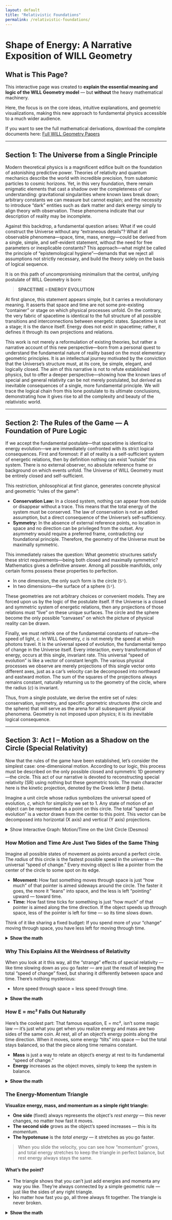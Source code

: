 ```yaml
---
layout: default
title: "Relativistic Foundations"
permalink: /relativistic-foundations/
---
```


# Shape of Energy: A Narrative Exposition of WILL Geometry

## What is This Page?

This interactive page was created to **explain the essential meaning and logic of the WILL Geometry model** — but **without** the heavy mathematical machinery.

Here, the focus is on the core ideas, intuitive explanations, and geometric visualizations, making this new approach to fundamental physics accessible to a much wider audience.

If you want to see the full mathematical derivations, download the complete documents here:
[Full WILL Geometry Papers](https://antonrize.github.io/WILL/parts/)

---

## Section 1: The Universe from a Single Principle

Modern theoretical physics is a magnificent edifice built on the foundation of astonishing predictive power. Theories of relativity and quantum mechanics describe the world with incredible precision, from subatomic particles to cosmic horizons. Yet, in this very foundation, there remain enigmatic elements that cast a shadow over the completeness of our understanding: gravitational singularities where known laws break down; arbitrary constants we can measure but cannot explain; and the necessity to introduce “dark” entities such as dark matter and dark energy simply to align theory with observation. These phenomena indicate that our description of reality may be incomplete.

Against this backdrop, a fundamental question arises: What if we could construct the Universe without any “extraneous details”? What if all observable phenomena—space, time, mass, energy—could be derived from a single, simple, and self-evident statement, without the need for free parameters or inexplicable constants? This approach—what might be called the principle of “epistemological hygiene”—demands that we reject all assumptions not strictly necessary, and build the theory solely on the basis of logical sequence.

It is on this path of uncompromising minimalism that the central, unifying postulate of WILL Geometry is born:

> **SPACETIME ≡ ENERGY EVOLUTION**

At first glance, this statement appears simple, but it carries a revolutionary meaning. It asserts that space and time are not some pre-existing “container” or stage on which physical processes unfold. On the contrary, the very fabric of spacetime is identical to the full structure of all possible transitions and interconnections between energetic states. Spacetime is not a stage; it is the dance itself. Energy does not exist in spacetime; rather, it defines it through its own projections and relations.

This work is not merely a reformulation of existing theories, but rather a narrative account of this new perspective—born from a personal quest to understand the fundamental nature of reality based on the most elementary geometric principles. It is an intellectual journey motivated by the conviction that the Universe’s structure must, at its core, be simple, elegant, and logically closed. The aim of this narrative is not to refute established physics, but to offer a deeper perspective—showing how the known laws of special and general relativity can be not merely postulated, but *derived* as inevitable consequences of a single, more fundamental principle. We will trace the logical chain from this lone postulate to its ultimate conclusions, demonstrating how it gives rise to all the complexity and beauty of the relativistic world.

---

## Section 2: The Rules of the Game — A Foundation of Pure Logic

If we accept the fundamental postulate—that spacetime is identical to energy evolution—we are immediately confronted with its strict logical consequences. First and foremost: if all of reality is a self-sufficient system of energetic relations, then by definition nothing can exist “outside” this system. There is no external observer, no absolute reference frame or background on which events unfold. The Universe of WILL Geometry must be entirely closed and self-sufficient.

This restriction, philosophical at first glance, generates concrete physical and geometric “rules of the game”:

* **Conservation Law:** In a closed system, nothing can appear from outside or disappear without a trace. This means that the total energy of the system must be conserved. The law of conservation is not an added assumption, but a direct consequence of the Universe’s self-sufficiency.
* **Symmetry:** In the absence of external reference points, no location in space and no direction can be privileged from the outset. Any asymmetry would require a preferred frame, contradicting our foundational principle. Therefore, the geometry of the Universe must be maximally symmetric.

This immediately raises the question: What geometric structures satisfy these strict requirements—being both closed and maximally symmetric? Mathematics gives a definitive answer. Among all possible manifolds, only certain forms possess these properties to perfection.

* In one dimension, the only such form is the circle (`S¹`).
* In two dimensions—the surface of a sphere (`S²`).

These geometries are not arbitrary choices or convenient models. They are forced upon us by the logic of the postulate itself. If the Universe is a closed and symmetric system of energetic relations, then any projections of those relations must “live” on these unique surfaces. The circle and the sphere become the only possible “canvases” on which the picture of physical reality can be drawn.

Finally, we must rethink one of the fundamental constants of nature—the speed of light, *c*. In WILL Geometry, *c* is not merely the speed at which photons travel. It is the universal speed of evolution, the fundamental tempo of change in the Universe itself. Every interaction, every transformation of energy, occurs at this single, invariant rate. This universal “speed of evolution” is like a vector of constant length. The various physical processes we observe are merely projections of this single vector onto different axes, just as a car’s velocity can be decomposed into northward and eastward motion. The sum of the squares of the projections always remains constant, naturally returning us to the geometry of the circle, where the radius (*c*) is invariant.

Thus, from a single postulate, we derive the entire set of rules: conservation, symmetry, and specific geometric structures (the circle and the sphere) that will serve as the arena for all subsequent physical phenomena. Geometry is not imposed upon physics; it is its inevitable logical consequence.

---

## Section 3: Act I – Motion as a Shadow on the Circle (Special Relativity)

Now that the rules of the game have been established, let’s consider the simplest case: one-dimensional motion. According to our logic, this process must be described on the only possible closed and symmetric 1D geometry—the circle. This act of our narrative is devoted to reconstructing special relativity (SR) using nothing but these geometric tools. The main character here is the kinetic projection, denoted by the Greek letter β (beta).

Imagine a unit circle whose radius symbolizes the universal speed of evolution, *c*, which for simplicity we set to 1. Any state of motion of an object can be represented as a point on this circle. The total “speed of evolution” is a vector drawn from the center to this point. This vector can be decomposed into horizontal (X axis) and vertical (Y axis) projections.

<details>
  <summary class="cursor-pointer font-semibold text-blue-400 hover:text-blue-200 text-lg">
    Show Interactive Graph: Motion/Time on the Unit Circle (Desmos)
  </summary>
  <div class="geometry-container">
    <div class="desmos-container">
      <iframe src="https://www.desmos.com/geometry/mpdksbsf9q" width="100%" height="500" frameborder="0"></iframe>
    </div>
  </div>
</details>

### How Motion and Time Are Just Two Sides of the Same Thing

Imagine all possible states of movement as points around a perfect circle. The *radius* of this circle is the fastest possible speed in the universe — the universal “speed of change.” Every moving object is like a pointer from the center of the circle to some spot on its edge.

* **Movement:** How fast something moves through space is just “how much” of that pointer is aimed sideways around the circle. The faster it goes, the more it “leans” into space, and the less is left “pointing” upward — toward time.
* **Time:** How fast time ticks for something is just “how much” of that pointer is aimed along the time direction. If the object speeds up through space, less of the pointer is left for time — so its time slows down.

Think of it like sharing a fixed budget: If you spend more of your “change” moving through space, you have less left for moving through time.

<details>
<summary><strong>Show the math</strong></summary>

The relationship between space and time projections is just Pythagoras’ theorem for a unit circle:
<br>
β = v/c = cos(θ_S)
<br>
sin(θ_S) = √(1−β²)

</details>

### Why This Explains All the Weirdness of Relativity

When you look at it this way, all the “strange” effects of special relativity — like time slowing down as you go faster — are just the result of keeping the total “speed of change” fixed, but sharing it differently between space and time. There’s nothing mysterious:

* More speed through space = less speed through time.

<details>
<summary><strong>Show the math</strong></summary>

The time slowdown (Lorentz factor) is:
<br>
γ = 1/√(1−v²/c²) = 1/sin(θ_S)

</details>

### How E = mc² Falls Out Naturally

Here’s the coolest part: That famous equation, E = mc², isn’t some magic law — it’s just what you get when you realize energy and mass are two sides of the same coin. At rest, all of an object’s energy points along the time direction. When it moves, some energy “tilts” into space — but the total stays balanced, so that the piece along time remains constant.

* **Mass** is just a way to relate an object’s energy at rest to its fundamental “speed of change.”
* **Energy** increases as the object moves, simply to keep the system in balance.

<details>
<summary><strong>Show the math</strong></summary>

Total energy: E = γmc²
<br>
Rest energy: E₀ = mc²
<br>
Momentum: p = γmv

</details>

### The Energy-Momentum Triangle

**Visualize energy, mass, and momentum as a simple right triangle:**

* **One side** (fixed) always represents the object's *rest energy* — this never changes, no matter how fast it moves.
* **The second side** grows as the object’s speed increases — this is its *momentum*.
* **The hypotenuse** is the *total energy* — it stretches as you go faster.

> When you slide the velocity, you can see how “momentum” grows, and total energy stretches to keep the triangle in perfect balance, but rest energy always stays the same.

#### What’s the point?

* The triangle shows that you can’t just add energies and momenta any way you like. They’re always connected by a simple geometric rule — just like the sides of any right triangle.
* No matter how fast you go, all three always fit together. The triangle is never broken.

<details>
<summary><strong>Show the math</strong></summary>

The Energy-Momentum Relation:
$$
E^2 = (pc)^2 + (m_0 c^2)^2
$$
```latex
E^2 = (pc)^2 + (m_0 c^2)^2
````

Where:

  - $E$: Total energy
  - $p$: Momentum
  - $m\_0 c^2$: Rest energy

\</details\>

\<details\>
\<summary class="cursor-pointer font-semibold text-blue-400 hover:text-blue-200 text-lg"\>
Show Interactive Graph: The Energy-Momentum Triangle (Desmos)
\</summary\>
\<div class="geometry-container"\>
\<div class="desmos-container"\>
\<iframe src="https://www.desmos.com/geometry/pfckyxazhl" width="100%" height="500" frameborder="0"\>\</iframe\>
\</div\>
\</div\>
\</details\>

Simply saying:

  * **Rest energy** is your “starting stash” — it never goes away.
  * **Momentum** is what you get when you start moving.
  * **Total energy** is always the “longest side,” combining both.

### What This Means

Special relativity stops being a bunch of rules about “strange time effects” or “postulates about light.” Instead, it’s just a simple story of how all things must share a fixed “budget” of change between motion and time. Mass, energy, and momentum are simply three perspectives on the same underlying geometric fact.

-----

## Section 4: Act II – Gravity as a Shadow on the Sphere

Having cracked motion using a simple circle, let’s tackle gravity. Gravity is different: instead of working in one direction, like motion, it pulls equally from every side — like being surrounded in all directions. So our “canvas” has to be not a line or circle, but a whole **sphere**.

### How Gravity is Just a Different Kind of Projection

Imagine standing at the center of a big sphere — gravity “spreads out” the same in every direction from the mass at the center.

  * To measure “how much” gravity there is, we use a new slider — let’s call it **kappa** (κ).
  * κ tells us how close you are to the point where gravity is so strong that nothing, not even light, can escape — the edge of a black hole.

#### What does κ mean?

  * If κ = 0: no gravity at all.
  * If κ = 1: you’re right at the “point of no return” — the event horizon.

You can think of κ as “how much of the universe’s speed limit you’d need to escape gravity right here.”

### How Gravity Warps Time

Here’s where the sphere magic happens:

  * Just like with the circle, we can split everything into “directions” — but now, it’s two-dimensional.
  * As you get closer to a massive object, κ goes up, and time starts to slow down.
  * If you reach the event horizon (κ = 1), time (from an outside view) stops completely.

> Gravity isn’t just pulling you in — it’s literally changing how fast your clock ticks, depending on where you are.

\<details\>
\<summary\>\<strong\>Show the math\</strong\>\</summary\>

Time dilation near a massive object is:

$$
\sqrt{1−\kappa^2} = \sqrt{1−\frac{R_S}{r}} = \sqrt{1−\frac{2GM}{rc^2}}
$$

```latex
\sqrt{1−\kappa^2} = \sqrt{1−\frac{R_S}{r}} = \sqrt{1−\frac{2GM}{rc^2}}
```

\</details\>

\<details\>
\<summary class="cursor-pointer font-semibold text-blue-400 hover:text-blue-200 text-lg"\>
Show Interactive Graph: Gravity as a Shadow on the Sphere (Desmos)
\</summary\>
\<div class="geometry-container"\>
\<div class="desmos-container"\>
\<iframe src="https://www.desmos.com/geometry/afiyj1j8yc" width="100%" height="500" frameborder="0"\>\</iframe\>
\</div\>
\</div\>
\</details\>

### The Hidden Symmetry

Here’s the coolest part:

  * Time-slowing by *moving fast* (special relativity) and by *being near gravity* (general relativity) are really the SAME effect, just from different geometric “views.”
  * Both are about how much of your “change budget” gets “spent” in different directions.

| Situation | Geometry | Time Slowdown Formula |
| :--- | :---: | :--- |
| **Moving fast (SR)** | Circle | `√(1−β²)` |
| **Near mass (GR)** | Sphere | `√(1−κ²)` |

So, what looks like two separate “mysteries” in physics are actually just two projections of the same fundamental story.

-----

## Section 5: Energy as a Relation — What κ and β Actually Mean

### Key Principle:

**Energy isn't something objects "have"—it's a measure of differences between states.**

When we drop anthropocentric distortions, a clear and intuitive picture emerges:

  * Physical parameters like energy, speed, and gravitational potential don't belong to objects.
  * Instead, they represent how we, as observers, measure differences from our own point of view.

In this relational view, your perspective is always the reference frame. You are always at zero. Everything else is described by how it differs from your state:

  * **β (Beta)** is not an intrinsic property of a moving object. It is a measure of how much of the universal "speed of change" you see as motion through space, relative to yourself.
  * **κ (Kappa)** doesn't describe an object's "stored" gravitational energy. It measures how deeply an object sits in a gravitational field, as seen from your position. It's your personal "ruler" for gravitational depth.

Think of κ and β as your own relational measuring tools:

  * **β** is how far along your "motion ruler" you project another object's state.
  * **κ** is how deep into your "gravity well" you see another object's state.

Energy thus emerges naturally:

  * Energy is simply the capacity to move between states—it's not possessed, but relationally defined.
  * Saying "the object's energy" always implicitly means "the object's energy as measured from your perspective."

Here's a simple analogy:

> Imagine standing on a train platform. A train passes by rapidly: to you, it has significant kinetic energy. But if you jump onto the train, it instantly becomes stationary relative to you. Its kinetic energy is now zero—because your frame of reference shifted. The energy didn't vanish; your perspective changed.

**Bottom line:**

  * Energy, κ, and β aren't hidden intrinsic qualities; they're your personal, relational measurements.
  * All physics boils down to describing how things differ from your chosen point of view. No more, no less.

-----

## Section 6: Unification – When the Circle Meets the Sphere

Now comes the punchline: All this time, we’ve seen motion (special relativity) and gravity (general relativity) as separate “shadows” of the same underlying process, just playing out on different shapes — the circle and the sphere.

But here’s the twist: **these two worlds aren’t really separate.** In fact, there’s a deep, built‑in connection between them. They’re just different “faces” of one and the same thing.

### The Universal “Budget” Principle

Imagine you have a bucket of paint. You can use it to draw a line around a circle (one‑dimensional) —or— you can use it to cover the surface of a sphere (two‑dimensional).

No matter how you use it, your total paint doesn’t change — but the way it “spreads” over these shapes is fundamentally different. This is exactly what happens with energy in the universe:

  * Sometimes it shows up as *motion* (moving around the circle)
  * Sometimes as *gravity* (spread over the sphere)

But both are just different ways of splitting up the same “energy budget.”

\<details\>
\<summary\>\<strong\>Show the key connection\</strong\>\</summary\>

The “paint” covering for both shapes leads to a simple rule:

$$
\kappa^2 = 2\beta^2
$$

```latex
\kappa^2 = 2\beta^2
```

or

$$
\frac{\kappa^2}{\beta^2} = 2
$$

```latex
\frac{\kappa^2}{\beta^2} = 2
```

where

  - β² = “share” spent on motion
  - κ² = “share” spent on gravity

\</details\>

#### Why does it matter?

  * This isn’t some made‑up or “fit” formula.
  * It pops out just from how geometry itself works — how lines and surfaces relate.
  * Even old-school physics quietly hinted at this (for example, the escape velocity in Newton’s gravity, $v\_e^2 = 2v\_{orb}^2$).

**Bottom line:** Motion and gravity are *two sides of the same coin*. Their relationship isn’t an accident — it’s a built-in, geometric law of how the universe splits up its “energy resources.” This is why they can’t ever be truly separated, and why geometry is the hidden glue in everything.

### Where Does the “2” Come From?

All this talk about “budgeting” between circles and spheres leads to a natural question: **Why exactly “2”? Where does it come from?**

Here’s the simple geometric truth:

  * The *circle* (our 1D case for motion) has a circumference of **2π** (for a unit radius).
  * The *sphere* (our 2D case for gravity) has a surface area of **4π** (for a unit radius).

So when we ask, “How many times does a circle fit into a sphere?” the answer is:

\<details\>
\<summary\>\<strong\>Show the calculation\</strong\>\</summary\>

$$
\frac{\text{Surface area of sphere}}{\text{Circumference of circle}} = \frac{4\pi}{2\pi} = 2
$$

```latex
\frac{\text{Surface area of sphere}}{\text{Circumference of circle}} = \frac{4\pi}{2\pi} = 2
```

\</details\>

That’s the source of the mysterious “2” in our key equation. It’s not an arbitrary fudge factor — it’s pure geometry.

### How It Ties Together

So when energy splits between motion (on the circle) and gravity (on the sphere), the “budget” gets shared according to this built-in, topological ratio. The key relationship:

$$
\kappa^2 = 2\beta^2
$$

```latex
\kappa^2 = 2\beta^2
```

just says: *“Gravity’s share is always twice the motion’s share, because a sphere’s surface area is twice the length of a circle’s perimeter, at the most fundamental geometric level.”*

**In short:** The “2” isn’t magic, it’s the deep fingerprint of geometry itself, forever tying together movement and gravity in the universe.

### The Photon Sphere: A Point of Perfect Balance

\<details\>
\<summary class="cursor-pointer font-semibold text-blue-400 hover:text-blue-200 text-lg"\>
Show Interactive Graph: Q Circle (Desmos)
\</summary\>
\<div class="geometry-container"\>
\<div class="desmos-container"\>
\<iframe src="https://www.desmos.com/geometry/vo5xxlcglf" width="100%" height="500" frameborder="0"\>\</iframe\>
\</div\>
\</div\>
\</details\>

A remarkable consequence of this unification happens at a special “balance point” — where the two projections, kinetic and potential, are perfectly matched. This occurs when:

$$
\kappa^2 + \beta^2 = 1
$$

```latex
\kappa^2 + \beta^2 = 1
```

and the two angles are exactly equal.

**At this moment, something amazing appears: it matches the “photon sphere” — the special zone around a massive object where light itself can orbit in a perfect circle.** (For a black hole, that’s at a distance of 1.5 times its radius.)

\<details\>
\<summary\>\<strong\>What happens to light at the photon sphere?\</strong\>\</summary\>
At the photon sphere, a photon moving exactly along the perfect circle could orbit forever — but this path is incredibly unstable. If the photon’s path points even a tiny bit outward, it escapes to infinity. If it’s angled a bit inward, it falls into the black hole. So, the photon sphere is not a prison — it’s a tightrope. Light can still escape if it’s not traveling exactly along the circle.
\</details\>

-----

## Section 7: Energy–Symmetry Law (Why No Free Lunch)

### The Big Idea

Whenever you compare two observers (say, someone on the ground and someone in orbit), **the energy differences they see will always perfectly balance out.** No matter how you swap perspectives — nobody ever gets “extra” energy for free. This is the universe’s built-in law of energetic fairness.

### How it Works (Without Math)

Imagine:

  * Observer **A** is standing on the ground.
  * Observer **B** is orbiting above.

If an object moves from A (the ground) up to B (orbit):

  * It has to *fight gravity* (gaining potential energy).
  * It needs to *speed up* (gaining kinetic energy).

From B’s point of view, if the object comes *down*:

  * It *drops* into stronger gravity (loses potential energy).
  * It *slows down* to rest (loses kinetic energy).

**But if you add up both “energy stories,” the total change is always zero.**

> The universe never “creates” or “loses” energy when you swap perspectives — just moves it around.

\<details\>
\<summary\>\<strong\>Show the math\</strong\>\</summary\>

$$
\Delta E_{A \to B} + \Delta E_{B \to A} = 0
$$

```latex
\Delta E_{A \to B} + \Delta E_{B \to A} = 0
```

Each transfer includes both gravitational ($κ^2$) and kinetic ($β^2$) parts, always balancing out.
\</details\>

### Universal Speed Limit: Why Nothing Goes Faster than Light

This “energy symmetry” is so strict that it naturally sets the universe’s ultimate speed limit.

  * If something *could* go faster than light, the balance would be broken — one observer would see “extra” energy appear out of nowhere.
  * That’s not allowed: **causality and energy symmetry would both collapse.**
  * So, the speed of light isn’t just a cosmic “speed trap” — it’s the built-in edge of energetic fairness.

\<details\>
\<summary\>\<strong\>Math explanation\</strong\>\</summary\>

If $β \> 1$ (faster than light): $\\Delta E\_{A \\to B} + \\Delta E\_{B \\to A} \\neq 0$.
\<br\>
So, it must be that $β \\leq 1$ (or $v \\leq c$).

\</details\>

**In plain English:**

  * The universe is like the world’s most perfect accountant: every bit of energy spent or gained in one place is balanced by what’s lost or gained elsewhere.
  * The speed of light is where this balance can just barely be maintained — go past it, and the rules snap.

-----

## Section 8: The Whole Universe in a Single Line

After all the geometric juggling, here’s the punchline: **Everything — gravity, motion, energy, even the rules for black holes — can be summed up in just one line.**

\<details\>
\<summary\>\<strong\>See the Universe’s one-line “code”\</strong\>\</summary\>

$$
\kappa^2 = \frac{R_s}{r_d} = \frac{\rho}{\rho_{max}}
$$

```latex
\kappa^2 = \frac{R_s}{r_d} = \frac{\rho}{\rho_{max}}
```

\</details\>

### What does this actually mean?

In plain words:

**Critical radius / current radius = current density / critical density**

Or:

> No matter how you look at it — as a distance, or as an amount of energy — the universe always keeps you within the same “safe fraction” of the maximum possible.

### The “Critical Density” Explained

  * At every point in space, there’s a built-in “speed limit” for how much energy you can pack into that spot.
  * The **critical density** ($\\rho\_{max}$) isn’t universal — it depends on where you are (your distance from the center). The closer you get to the center, the higher this limit becomes — but it’s *never* infinite.

\<details\>
\<summary\>\<strong\>How is the density limit set?\</strong\>\</summary\>

$$
\rho_{max} = \frac{c^2}{8\pi G r_d^2}
$$

```latex
\rho_{max} = \frac{c^2}{8\pi G r_d^2}
```

— “The smaller the radius, the greater the allowed density — but there’s always a cap.”
\</details\>

### What this solves

  * In ordinary general relativity, a black hole means a “point of infinite density” (a singularity). That’s where the math — and the physics — break down.
  * In WILL Geometry, such infinite densities are **impossible**. The universe always sets a maximum — so you never reach a breakdown or “divide by zero”.

> Instead of singularities, black holes become places where everything is packed to the maximum allowed, but always stays finite and well-behaved.

### Table: “Old School” GR vs. WILL Geometry

| | **General Relativity (GR)** | **WILL Geometry** |
| :--- | :--- | :--- |
| Geometry & Energy | Equated by differential equations | Identified algebraically (one-to-one) |
| Math Formalism | Complicated tensors, calculus | Simple, projection-based logic |
| Singularities | Yes, possible (bad news\!) | Impossible |
| Density Limit | Undefined (needs quantum gravity, still a mystery) | Always set, changes with position, never infinite |

**Bottom line:** This single “line of code” is the ultimate summary of WILL Geometry:

  * **Geometry, energy, and density are always in sync.**
  * **There’s always a local limit — and the universe never lets you break it.**
  * **No infinities, no singularities, just pure, built-in self-consistency.**

-----

## Section 9: Grounding the Vision – From Abstraction to Reality

A theory, no matter how beautiful, is just a clever idea until it passes real-world tests. Science is all about matching what we think to what we actually see in nature. A beautiful theory is useless if it does not align with what we observe. This section is devoted to grounding the abstract vision of WILL Geometry by demonstrating that it makes precise, testable predictions about real physical phenomena.

Let’s examine these two key examples, which serve as rigorous empirical tests of the entire theoretical construction.

### 1\. Time Correction in the GPS System

The Global Positioning System (GPS) is perhaps the ideal laboratory for testing relativistic effects in everyday life. For the system to function with high accuracy, GPS satellites must account for two relativistic effects that influence the rate of their onboard clocks compared to clocks on Earth:

  * **Special Relativity (SR) effect:** Satellites move at high speed (about 3.87 km/s), which causes their clocks to run slower than those on Earth. This effect is described by our kinetic projection β.
  * **General Relativity (GR) effect:** Satellites are at high altitude (about 20,200 km), where Earth's gravitational field is weaker. This causes their clocks to run faster than those on Earth. This effect is described by our potential projection κ.

The standard approach is to calculate these two corrections separately and sum them. WILL Geometry offers a more fundamental approach. It asserts that these two effects are not independent, but are linked by the unbreakable relation κ² = 2β² and can be combined into a single unified energetic parameter Q, where Q² = κ² + β². Using this single parameter to calculate the overall relativistic time shift for the Earth–satellite system, WILL Geometry predicts that the clocks on GPS satellites should run ahead of ground-based clocks by about **38 microseconds per day**.

This result exactly matches the empirically measured value that must be continually added to the GPS system for it to function correctly. The success of this prediction is a powerful confirmation not only of the individual parts of the theory, but—more importantly—of the very principle of unification. It shows that treating kinetic and gravitational effects as unified geometric projections is not just a theoretical sophistication but a practical necessity for arriving at the correct answer.

\<details\>
\<summary class="cursor-pointer font-semibold text-blue-400 hover:text-blue-200 text-lg"\>
Show Interactive Graph: Earth GPS (Desmos)
\</summary\>
\<div class="geometry-container"\>
\<div class="desmos-container"\>
\<iframe src="https://www.desmos.com/geometry/gfe2jpfh1g" width="100%" height="500" frameborder="0"\>\</iframe\>
\</div\>
\</div\>
\</details\>

### 2\. Precession of Mercury’s Orbit

One of the earliest triumphs of Einstein’s general relativity was its explanation of the anomalous precession (slow rotation) of Mercury’s elliptical orbit. Observations showed that the perihelion (the point closest to the Sun) of Mercury’s orbit shifts by an additional 43 arcseconds per century, above what Newtonian gravity predicted.

WILL Geometry also faces this classic test. Using its fundamental equations and parameters (β and κ, calculated for Mercury in the gravitational field of the Sun), the theory allows us to compute the expected value of this relativistic precession. The result obtained within WILL Geometry matches both the GR prediction and the observed data with machine-level precision.

Detailed calculations for both examples are provided in [this document](https://antonrize.github.io/WILL/documents/WILL_PART_I_SR_GR.pdf), but the narrative conclusion is clear: WILL Geometry is not merely a philosophical construction. It passes the most rigorous experimental and observational tests. It not only reproduces the successes of standard relativistic physics but does so from deeper, more unified first principles, lending its predictions extra weight and elegance. A theory born of pure logic finds its exact reflection in the workings of the real world. WILL Geometry stands up to every challenge that nature throws at it, not just matching standard physics, but explaining it from the ground up, using nothing but logic and geometry.

\<details\>
\<summary class="cursor-pointer font-semibold text-blue-400 hover:text-blue-200 text-lg"\>
Show Interactive Graph: Sun Mercury (Desmos)
\</summary\>
\<div class="geometry-container"\>
\<div class="desmos-container"\>
\<iframe src="https://www.desmos.com/geometry/hkxjqfkchp" width="100%" height="500" frameborder="0"\>\</iframe\>
\</div\>
\</div\>
\</details\>

-----

## Section 10: A New Reality of Change — Dynamics Without Time

Let’s get to the wildest part of WILL Geometry: **What if time isn’t fundamental at all?**

### Rethinking Change and Time

In “classic” physics, you always start with:

  * A system’s current state.
  * Rules (equations) that tell you how it changes step by step as time flows by.

Here, time is like a river: everything *happens inside* this flow.

**But in WILL Geometry, it’s the other way around:**

  * There’s no separate “river” of time.
  * There are just possible states — all the ways the universe could be, as long as they satisfy the balance equations.
  * *Change* is just moving from one balanced state to another.

### So what is “dynamics” now?

Instead of motion playing out *in* time, you have a web of “allowed” states, all rigidly connected. Any change in one parameter instantly forces all others to adjust, so the system stays in balance.

Imagine a black hole gaining mass:

  * Its mass increases — but instantly, every other quantity (radius, curvature, energy density) also shifts, so the equations remain true.
  * No waiting, no flow — just a jump from one balanced setup to another.

### What, then, is time?

**Time is just our way of describing the difference between one balanced state and the next.** It’s not some external clock ticking in the background — it’s a label for the sequence of changes.

> **Time does not drive change — instead, change defines time.**

### Why does this matter?

  * It flips our intuition: Physics isn’t about “how things change over time”, but about “which states are allowed, and how they follow each other in a logical sequence.”
  * This view might actually solve deep puzzles — like the “problem of time” in quantum gravity — where it’s unclear how to even define time in the first place.

**Bottom line:** In WILL Geometry, the universe is not a machine running inside time — it’s a perfectly balanced structure, forever reshaping itself. What we call “time” is simply our story for that ongoing process of rebalancing.

-----

## Section 11: Conclusion — The World as a Projection

Our journey through WILL Geometry draws to a close. But remember: **in this short exploration, we’re only scratching the surface.** The model itself has already been extended to cover cosmology and quantum mechanics — with results and detailed applications available here:

[WILL Geometry — Results & Predictions](https://antonrize.github.io/WILL/results/)

We started with one simple idea:
**SpacETIME is just energy in motion.**

From this, logic alone led us to:

  * circles and spheres as the natural “shapes” of the universe,
  * relativity as a projection on these shapes,
  * and the deep unification of motion and gravity.

This journey uncovered a hidden unity behind the laws of physics, replacing arbitrary rules with pure geometry and energy flow. Even the “weird” effects of black holes and GPS satellites fall naturally out of this approach.

At the core is one bold claim:

> **Energy doesn’t just exist in space — it *creates* space, by its projection.**

All of physics becomes a story about “the projective curvature of the energy flow.” And the essence of it all is captured in a single, dimensionless invariant:

$$
W_{ill} = \frac{E \cdot T^2}{M \cdot L^2} = 1
$$

```latex
W_{ill} = \frac{E \cdot T^2}{M \cdot L^2} = 1
```

Energy, mass, time, and length — not disconnected ideas, but tightly bound faces of a single self-consistent structure.

This is not the end, but just a beginning. **For the full mathematical theory, and its extensions to cosmology and quantum mechanics, see:**

  * [WILL Geometry — Full Papers & Results](https://antonrize.github.io/WILL/parts/)
  * [Results & Applications](https://antonrize.github.io/WILL/results/)

-----

```
```
